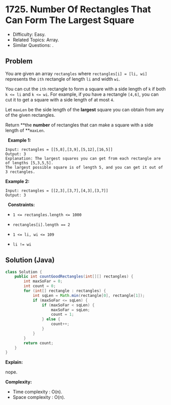 # 1725. Number Of Rectangles That Can Form The Largest Square

- Difficulty: Easy.
- Related Topics: Array.
- Similar Questions: .

## Problem

You are given an array ```rectangles``` where ```rectangles[i] = [li, wi]``` represents the ```ith``` rectangle of length ```li``` and width ```wi```.

You can cut the ```ith``` rectangle to form a square with a side length of ```k``` if both ```k <= li``` and ```k <= wi```. For example, if you have a rectangle ```[4,6]```, you can cut it to get a square with a side length of at most ```4```.

Let ```maxLen``` be the side length of the **largest** square you can obtain from any of the given rectangles.

Return **the **number** of rectangles that can make a square with a side length of **```maxLen```.

 
**Example 1:**

```
Input: rectangles = [[5,8],[3,9],[5,12],[16,5]]
Output: 3
Explanation: The largest squares you can get from each rectangle are of lengths [5,3,5,5].
The largest possible square is of length 5, and you can get it out of 3 rectangles.
```

**Example 2:**

```
Input: rectangles = [[2,3],[3,7],[4,3],[3,7]]
Output: 3
```

 
**Constraints:**


	
- ```1 <= rectangles.length <= 1000```
	
- ```rectangles[i].length == 2```
	
- ```1 <= li, wi <= 109```
	
- ```li != wi```


## Solution (Java)

```java
class Solution {
    public int countGoodRectangles(int[][] rectangles) {
        int maxSoFar = 0;
        int count = 0;
        for (int[] rectangle : rectangles) {
            int sqLen = Math.min(rectangle[0], rectangle[1]);
            if (maxSoFar <= sqLen) {
                if (maxSoFar < sqLen) {
                    maxSoFar = sqLen;
                    count = 1;
                } else {
                    count++;
                }
            }
        }
        return count;
    }
}
```

**Explain:**

nope.

**Complexity:**

* Time complexity : O(n).
* Space complexity : O(n).
